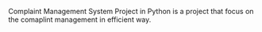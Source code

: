Complaint Management System Project in Python is a project that focus on the comaplint management in efficient way.
